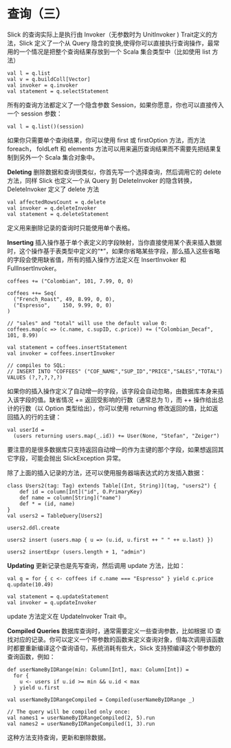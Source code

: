 # 查询（三）
Slick 的查询实际上是执行由 Invoker（无参数时为 UnitInvoker ) Trait定义的方法，Slick 定义了一个从 Query 隐含的变换,使得你可以直接执行查询操作，最常用的一个情况是把整个查询结果存放到一个 Scala 集合类型中（比如使用 list 方法）
```
val l = q.list
val v = q.buildColl[Vector]
val invoker = q.invoker
val statement = q.selectStatement
```
所有的查询方法都定义了一个隐含参数 Session，如果你愿意，你也可以直接传入一个 session 参数：
```
val l = q.list()(session)
```
如果你只需要单个查询结果，你可以使用 first 或 firstOption 方法，而方法 foreach， foldLeft 和 elements 方法可以用来遍历查询结果而不需要先把结果复制到另外一个 Scala 集合对象中。

**Deleting**
删除数据和查询很类似，你首先写一个选择查询，然后调用它的 delete 方法，同样 Slick 也定义一个从 Query 到 DeleteInvoker 的隐含转换，DeleteInvoker 定义了 delete 方法
```
val affectedRowsCount = q.delete
val invoker = q.deleteInvoker
val statement = q.deleteStatement
```
定义用来删除记录的查询时只能使用单个表格。

**Inserting**
插入操作基于单个表定义的字段映射，当你直接使用某个表来插入数据时，这个操作基于表类型中定义的“*”，如果你省略某些字段，那么插入这些省略的字段会使用缺省值，所有的插入操作方法定义在 InsertInvoker 和 FullInsertInvoker。
```
coffees += ("Colombian", 101, 7.99, 0, 0)

coffees ++= Seq(
  ("French_Roast", 49, 8.99, 0, 0),
  ("Espresso",    150, 9.99, 0, 0)
)

// "sales" and "total" will use the default value 0:
coffees.map(c => (c.name, c.supID, c.price)) += ("Colombian_Decaf", 101, 8.99)

val statement = coffees.insertStatement
val invoker = coffees.insertInvoker

// compiles to SQL:
// INSERT INTO "COFFEES" ("COF_NAME","SUP_ID","PRICE","SALES","TOTAL") VALUES (?,?,?,?,?)
```
如果你的插入操作定义了自动增一的字段，该字段会自动忽略，由数据库本身来插入该字段的值。缺省情况 += 返回受影响的行数（通常总为 1），而 ++ 操作给出总计的行数（以 Option 类型给出），你可以使用 returning 修改返回的值，比如返回插入的行的主键：
```
val userId =
  (users returning users.map(_.id)) += User(None, "Stefan", "Zeiger")
```
要注意的是很多数据库只支持返回自动增一的作为主键的那个字段，如果想返回其它字段，可能会抛出 SlickException 异常。

除了上面的插入记录的方法，还可以使用服务器端表达式的方发插入数据： 
```
class Users2(tag: Tag) extends Table[(Int, String)](tag, "users2") {
    def id = column[Int]("id", O.PrimaryKey)
    def name = column[String]("name")
    def * = (id, name)
}
val users2 = TableQuery[Users2]

users2.ddl.create

users2 insert (users.map { u => (u.id, u.first ++ " " ++ u.last) })

users2 insertExpr (users.length + 1, "admin")
```
**Updating**
更新记录也是先写查询，然后调用 update 方法，比如：
```
val q = for { c <- coffees if c.name === "Espresso" } yield c.price
q.update(10.49)

val statement = q.updateStatement
val invoker = q.updateInvoker
```
update 方法定义在 UpdateInvoker Trait 中。

**Compiled Queries**
数据库查询时，通常需要定义一些查询参数，比如根据 ID 查找对应的记录。你可以定义一个带参数的函数来定义查询对象，但每次调用该函数时都要重新编译这个查询语句，系统消耗有些大，Slick 支持预编译这个带参数的查询函数，例如：
```
def userNameByIDRange(min: Column[Int], max: Column[Int]) =
  for {
    u <- users if u.id >= min && u.id < max
  } yield u.first

val userNameByIDRangeCompiled = Compiled(userNameByIDRange _)

// The query will be compiled only once:
val names1 = userNameByIDRangeCompiled(2, 5).run
val names2 = userNameByIDRangeCompiled(1, 3).run
```
这种方法支持查询，更新和删除数据。